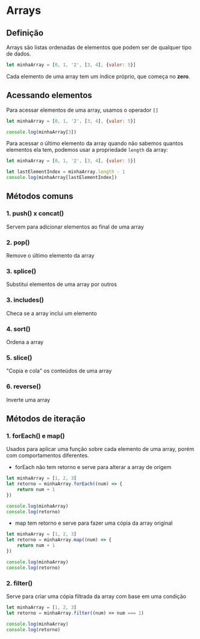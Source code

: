 # Arrays
## Definição
Arrays são listas ordenadas de elementos que podem ser de qualquer tipo de dados.

```js
let minhaArray = [0, 1, '2', [3, 4], {valor: 5}]
```

Cada elemento de uma array tem um índice próprio, que começa no **zero**.

## Acessando elementos
Para acessar elementos de uma array, usamos o operador ``[]``

```js
let minhaArray = [0, 1, '2', [3, 4], {valor: 5}]

console.log(minhaArray[3])
```

Para acessar o último elemento da array quando não sabemos quantos elementos ela tem, podemos usar a propriedade `length` da array:

```js
let minhaArray = [0, 1, '2', [3, 4], {valor: 5}]

let lastElementIndex = minhaArray.length - 1
console.log(minhaArray[lastElementIndex])
```

## Métodos comuns
### 1. push() x concat()
Servem para adicionar elementos ao final de uma array
### 2. pop()
Remove o último elemento da array
### 3. splice()
Substitui elementos de uma array por outros
### 3. includes()
Checa se a array inclui um elemento
### 4. sort()
Ordena a array
### 5. slice()
"Copia e cola" os conteúdos de uma array
### 6. reverse()
Inverte uma array
## Métodos de iteração
### 1. forEach() e map()

Usados para aplicar uma função sobre cada elemento de uma array, porém com comportamentos diferentes.

- forEach não tem retorno e serve para alterar a array de origem

```js
let minhaArray = [1, 2, 3]
let retorno = minhaArray.forEach((num) => {
    return num + 1 
})

console.log(minhaArray)
console.log(retorno)
```

- map tem retorno e serve para fazer uma cópia da array original

```js
let minhaArray = [1, 2, 3]
let retorno = minhaArray.map((num) => {
    return num + 1 
})

console.log(minhaArray)
console.log(retorno)
```

### 2. filter()

Serve para criar uma cópia filtrada da array com base em uma condição

```js
let minhaArray = [1, 2, 3]
let retorno = minhaArray.filter((num) => num === 1)

console.log(minhaArray)
console.log(retorno)
```
